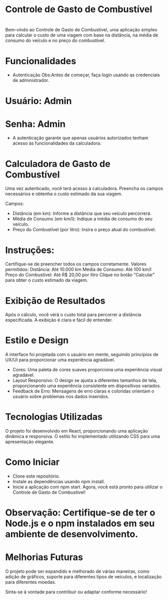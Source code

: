 # Controle de Gasto de Combustível
#
Bem-vindo ao Controle de Gasto de Combustível, uma aplicação simples para calcular o custo de uma viagem com base na distância, na média de consumo do veículo e no preço do combustível.

# Funcionalidades
* Autenticação
Obs:Antes de começar, faça login usando as credenciais de administrador.

# Usuário: Admin
# Senha: Admin
* A autenticação garante que apenas usuários autorizados tenham acesso às funcionalidades da calculadora.
#

# Calculadora de Gasto de Combustível
Uma vez autenticado, você terá acesso à calculadora. Preencha os campos necessários e obtenha o custo estimado da sua viagem.

Campos:
* Distância (em km): Informe a distância que seu veículo percorrerá.
* Média de Consumo (em km/l): Indique a média de consumo do seu veículo.
* Preço do Combustível (por litro): Insira o preço atual do combustível.
#

# Instruções:

Certifique-se de preencher todos os campos corretamente.
Valores permitidos:
Distância: Até 10.000 km
Média de Consumo: Até 100 km/l
Preço do Combustível: Até R$ 20,00 por litro
Clique no botão "Calcular" para obter o custo estimado da viagem.

# Exibição de Resultados
Após o cálculo, você verá o custo total para percorrer a distância especificada. A exibição é clara e fácil de entender.

# Estilo e Design
A interface foi projetada com o usuário em mente, seguindo princípios de UX/UI para proporcionar uma experiência agradável.

* Cores: Uma paleta de cores suaves proporciona uma experiência visual agradável.
* Layout Responsivo: O design se ajusta a diferentes tamanhos de tela, proporcionando uma experiência consistente em dispositivos variados.
* Feedback de Erro: Mensagens de erro claras e coloridas orientam o usuário sobre problemas nos dados inseridos.

# Tecnologias Utilizadas
O projeto foi desenvolvido em React, proporcionando uma aplicação dinâmica e responsiva. O estilo foi implementado utilizando CSS para uma apresentação elegante.

# Como Iniciar
* Clone este repositório.
* Instale as dependências usando npm install.
* Inicie a aplicação com npm start.
Agora, você está pronto para utilizar o Controle de Gasto de Combustível!

# Observação: Certifique-se de ter o Node.js e o npm instalados em seu ambiente de desenvolvimento.

# Melhorias Futuras
O projeto pode ser expandido e melhorado de várias maneiras, como adição de gráficos, suporte para diferentes tipos de veículos, e localização para diferentes moedas.

Sinta-se à vontade para contribuir ou adaptar conforme necessário!
